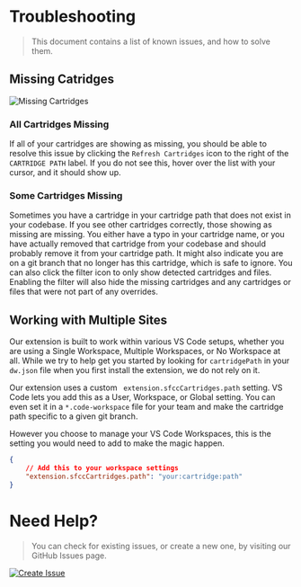 Troubleshooting
===

> This document contains a list of known issues, and how to solve them.

Missing Catridges
---

![Missing Cartridges](https://sfcc-cartridge-overrides.s3.amazonaws.com/troubleshooting-missing-cartridges.png "Missing Cartridges")

### All Cartridges Missing

If all of your cartridges are showing as missing, you should be able to resolve this issue by clicking the `Refresh Cartridges` icon to the right of the `CARTRIDGE PATH` label. If you do not see this, hover over the list with your cursor, and it should show up.

### Some Cartridges Missing

Sometimes you have a cartridge in your cartridge path that does not exist in your codebase. If you see other cartridges correctly, those showing as missing are missing. You either have a typo in your cartridge name, or you have actually removed that cartridge from your codebase and should probably remove it from your cartridge path. It might also indicate you are on a git branch that no longer has this cartridge, which is safe to ignore. You can also click the filter icon to only show detected cartridges and files. Enabling the filter will also hide the missing cartridges and any cartridges or files that were not part of any overrides.

Working with Multiple Sites
---

Our extension is built to work within various VS Code setups, whether you are using a Single Workspace, Multiple Workspaces, or No Workspace at all. While we try to help get you started by looking for `cartridgePath` in your `dw.json` file when you first install the extension, we do not rely on it.

Our extension uses a custom ` extension.sfccCartridges.path` setting. VS Code lets you add this as a User, Workspace, or Global setting. You can even set it in a `*.code-workspace` file for your team and make the cartridge path specific to a given git branch.

However you choose to manage your VS Code Workspaces, this is the setting you would need to add to make the magic happen.

```json
{
    // Add this to your workspace settings
    "extension.sfccCartridges.path": "your:cartridge:path"
}
```

Need Help?
===

> You can check for existing issues, or create a new one, by visiting our GitHub Issues page.

[![Create Issue](https://img.shields.io/badge/Github-Issues-red.svg?style=for-the-badge&logo=github&logoColor=ffffff&logoWidth=16)](https://github.com/redvanworkshop/sfcc-cartridge-overrides-vscode-extension/issues)
